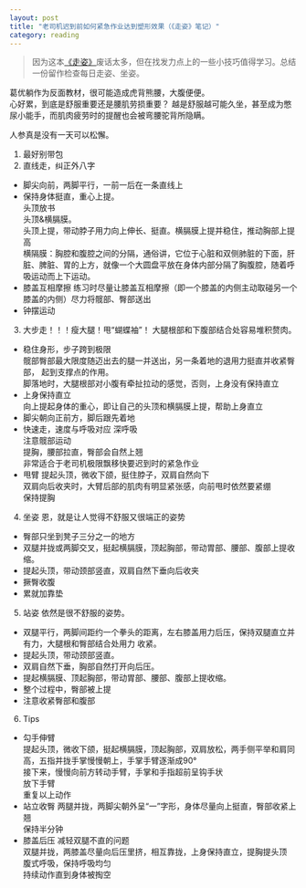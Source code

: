 ```yaml
---
layout: post
title: "老司机迟到前如何紧急作业达到塑形效果（《走姿》笔记）"
category: reading
---
```

> 因为这本[《走姿》](https://www.amazon.cn/%E6%94%B9%E5%8F%98%E5%A5%B3%E6%80%A7%E6%B0%94%E8%B4%A8%E7%9A%84%E9%87%8D%E8%A6%81%E5%8F%91%E7%8E%B0-%E8%B5%B0%E5%A7%BF-%E5%90%95%E6%99%93%E5%86%9B/dp/B01HRSOB52/ref=sr_1_1?s=digital-text&ie=UTF8&qid=1470674696&sr=1-1&keywords=%E8%B5%B0%E5%A7%BF)废话太多，但在找发力点上的一些小技巧值得学习。总结一份留作检查每日走姿、坐姿。
  
葛优躺作为反面教材，很可能造成虎背熊腰，大腹便便。  
心好累，到底是舒服重要还是腰肌劳损重要？
越是舒服越可能久坐，甚至成为憋尿小能手，而肌肉疲劳时的提醒也会被弯腰驼背所隐瞒。  

人参真是没有一天可以松懈。

1. 最好别带包
2. 直线走，纠正外八字
* 脚尖向前，两脚平行，一前一后在一条直线上
* 保持身体挺直，重心上提。  
头顶放书  
头顶&横膈膜。  
头顶上提，带动脖子用力向上伸长、挺直。横膈膜上提并稳住，推动胸部上提高  
横隔膜：胸腔和腹腔之间的分隔，通俗讲，它位于心脏和双侧肺脏的下面，肝脏、脾脏、胃的上方，就像一个大圆盘平放在身体内部分隔了胸腹腔，随着呼吸运动而上下运动。
* 膝盖互相摩擦
	练习时尽量让膝盖互相摩擦（即一个膝盖的内侧主动取碰另一个膝盖的内侧）尽力将髋部、臀部送出
* 钟摆运动
  
3. 大步走！！！瘦大腿！甩“蝴蝶袖”！
大腿根部和下腹部结合处容易堆积赘肉。
* 稳住身形，步子跨到极限  
髋部臀部最大限度随迈出去的腿一并送出，另一条着地的退用力挺直并收紧臀部，
起到支撑点的作用。  
脚落地时，大腿根部对小腹有牵扯拉动的感觉，否则，上身没有保持直立
* 上身保持直立  
向上提起身体的重心，即让自己的头顶和横膈膜上提，帮助上身直立
* 脚尖朝向正前方，脚后跟先着地
* 快速走，速度与呼吸对应
深呼吸  
注意髋部运动  
提胸，腰部拉直，臀部会自然上翘  
非常适合于老司机极限飘移快要迟到时的紧急作业  
* 甩臂
提起头顶，微收下颌，挺住脖子，双肩自然向下  
双肩向后收夹时，大臂后部的肌肉有明显紧张感，向前甩时依然要紧绷  
保持提胸  
4. 坐姿
恩，就是让人觉得不舒服又很端正的姿势
* 臀部只坐到凳子三分之一的地方
* 双腿并拢或两脚交叉，挺起横膈膜，顶起胸部，带动胃部、腰部、腹部上提收缩。
* 提起头顶，带动颈部竖直，双肩自然下垂向后收夹
* 撅臀收腹
* 累就加靠垫
5. 站姿
依然是很不舒服的姿势。
* 双腿平行，两脚间距约一个拳头的距离，左右膝盖用力后压，保持双腿直立并有力，大腿根和臀部结合处用力
收紧。
* 提起头顶，带动颈部竖直。
* 双肩自然下垂，胸部自然打开向后压。
* 提起横膈膜、顶起胸部，带动胃部、腰部、腹部上提收缩。
* 整个过程中，臀部被上提
* 注意收紧臀部和腹部
  
6. Tips

* 勾手伸臂  
提起头顶，微收下颌，挺起横膈膜，顶起胸部，双肩放松，两手侧平举和肩同高，五指并拢手掌慢慢朝上，手掌手臂逐渐成90°  
接下来，慢慢向前方转动手臂，手掌和手指超前呈钩手状  
放下手臂  
重复以上动作
* 站立收臀
两腿并拢，两脚尖朝外呈“一”字形，身体尽量向上挺直，臀部收紧上翘  
保持半分钟  
* 膝盖后压
减轻双腿不直的问题  
双腿并拢，两膝盖尽量向后压里挤，相互靠拢，上身保持直立，提胸提头顶  
腹式呼吸，保持呼吸均匀  
持续动作直到身体被掏空  


